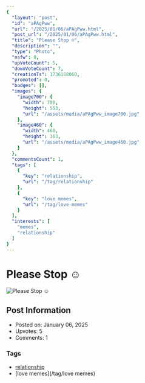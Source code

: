 ```yaml
---
{
  "layout": "post",
  "id": "aPAgPww",
  "url": "/2025/01/06/aPAgPww.html",
  "post_url": "/2025/01/06/aPAgPww.html",
  "title": "Please Stop ☺️",
  "description": "",
  "type": "Photo",
  "nsfw": 0,
  "upVoteCount": 5,
  "downVoteCount": 7,
  "creationTs": 1736168060,
  "promoted": 0,
  "badges": [],
  "images": {
    "image700": {
      "width": 700,
      "height": 553,
      "url": "/assets/media/aPAgPww_image700.jpg"
    },
    "image460": {
      "width": 460,
      "height": 363,
      "url": "/assets/media/aPAgPww_image460.jpg"
    }
  },
  "commentsCount": 1,
  "tags": [
    {
      "key": "relationship",
      "url": "/tag/relationship"
    },
    {
      "key": "love memes",
      "url": "/tag/love-memes"
    }
  ],
  "interests": [
    "memes",
    "relationship"
  ]
}
---
```


# Please Stop ☺️

![Please Stop ☺️](/assets/media/aPAgPww_image700.jpg)

## Post Information

- Posted on: January 06, 2025
- Upvotes: 5
- Comments: 1

### Tags

- [relationship](/tag/relationship)
- [love memes](/tag/love memes)
